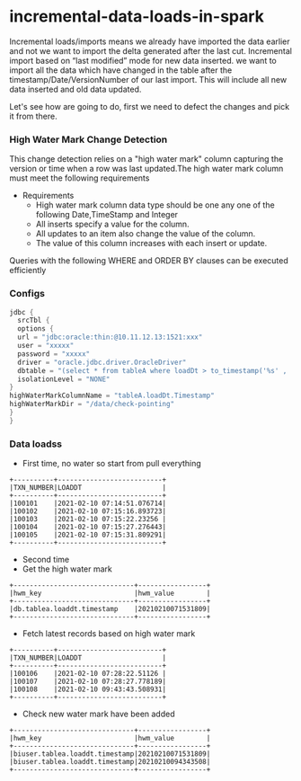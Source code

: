 # incremental-data-loads-in-spark
Incremental loads/imports means we already have imported the data earlier and not we want to import the delta generated after the last cut. Incremental import based on “last modified” mode for new data inserted.
we want to import all the data which have changed in the table after the timestamp/Date/VersionNumber of our last import. This will include all new data inserted and old data updated.

Let's see how are going to do, first we need to defect the changes and pick it from there.

### High Water Mark Change Detection
This change detection relies on a "high water mark" column capturing the version or time when a row was last updated.The high water mark column must meet the following requirements
- Requirements
    - High water mark column data type should be one any one of the following Date,TimeStamp and Integer
    - All inserts specify a value for the column.
    - All updates to an item also change the value of the column.
    - The value of this column increases with each insert or update. 
    
Queries with the following WHERE and ORDER BY clauses can be executed efficiently

### Configs
```scala
jdbc {
  srcTbl {
  options {
  url = "jdbc:oracle:thin:@10.11.12.13:1521:xxx"
  user = "xxxxx"
  password = "xxxxx"
  driver = "oracle.jdbc.driver.OracleDriver"
  dbtable = "(select * from tableA where loadDt > to_timestamp('%s' , 'YYYY-MM-DD HH24:MI:SS.FF')) dta"
  isolationLevel = "NONE"
}
highWaterMarkColumnName = "tableA.loadDt.Timestamp"
highWaterMarkDir = "/data/check-pointing"
}
}
```    
### Data loadss
- First time, no water so start from pull everything 
```
+----------+--------------------------+
|TXN_NUMBER|LOADDT                    |
+----------+--------------------------+
|100101    |2021-02-10 07:14:51.076714|
|100102    |2021-02-10 07:15:16.893723|
|100103    |2021-02-10 07:15:22.23256 |
|100104    |2021-02-10 07:15:27.276443|
|100105    |2021-02-10 07:15:31.809291|
+----------+--------------------------+
```
- Second time
- Get the high water mark 
```
+------------------------------+-----------------+
|hwm_key                       |hwm_value        |
+------------------------------+-----------------+
|db.tablea.loaddt.timestamp    |20210210071531809|
+------------------------------+-----------------+
```
- Fetch latest records based on high water mark

```
+----------+--------------------------+
|TXN_NUMBER|LOADDT                    |
+----------+--------------------------+
|100106    |2021-02-10 07:28:22.51126 |
|100107    |2021-02-10 07:28:27.778189|
|100108    |2021-02-10 09:43:43.508931|
+----------+--------------------------+

```
- Check new water mark have been added 

```
+------------------------------+-----------------+
|hwm_key                       |hwm_value        |
+------------------------------+-----------------+
|biuser.tablea.loaddt.timestamp|20210210071531809|
|biuser.tablea.loaddt.timestamp|20210210094343508|
+------------------------------+-----------------+
```